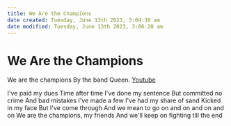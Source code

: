 ```yaml
---
title: We Are the Champions
date created: Tuesday, June 13th 2023, 3:04:30 am
date modified: Tuesday, June 13th 2023, 3:06:20 am
---
```


# We Are the Champions

We are the champions By the band Queen.
[Youtube](https://www.youtube.com/watch?v=tTYJryNgLH8)

I've paid my dues
Time after time I've done my sentence
But committed no crime And
bad mistakes I've made a few
I've had my share of sand Kicked in my face
But I've come through
And we mean to go
on and on and on and on
We are the champions,
my friends And we'll keep on fighting till the end
